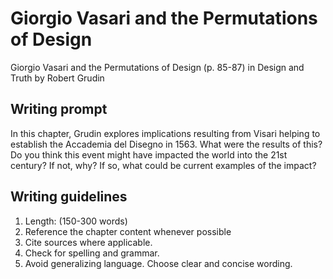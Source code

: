 # Giorgio Vasari and the Permutations of Design

Giorgio Vasari and the Permutations of Design \(p. 85-87\) in Design and Truth by Robert Grudin

## Writing prompt

In this chapter, Grudin explores implications resulting from Visari helping to establish the Accademia del Disegno in 1563. What were the results of this? Do you think this event might have impacted the world into the 21st century? If not, why? If so, what could be current examples of the impact?

## Writing guidelines

1. Length: \(150-300 words\)
2. Reference the chapter content whenever possible
3. Cite sources where applicable.
4. Check for spelling and grammar.
5. Avoid generalizing language. Choose clear and concise wording.



